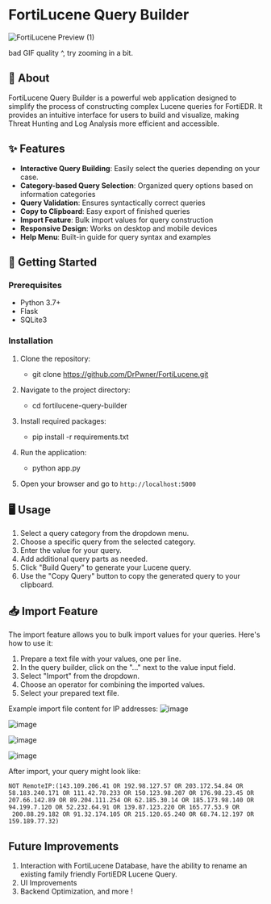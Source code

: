 # FortiLucene Query Builder

![FortiLucene Preview (1)](https://github.com/user-attachments/assets/f5c72901-6372-4e20-b96d-d2ebfbb22f9f)

bad GIF quality ^, try zooming in a bit.
## 🚀 About

FortiLucene Query Builder is a powerful web application designed to simplify the process of constructing complex Lucene queries for FortiEDR. It provides an intuitive interface for users to build and visualize, making Threat Hunting and Log Analysis more efficient and accessible.

## ✨ Features

- **Interactive Query Building**: Easily select the queries depending on your case.
- **Category-based Query Selection**: Organized query options based on information categories
- **Query Validation**: Ensures syntactically correct queries
- **Copy to Clipboard**: Easy export of finished queries
- **Import Feature**: Bulk import values for query construction
- **Responsive Design**: Works on desktop and mobile devices
- **Help Menu**: Built-in guide for query syntax and examples

## 🏁 Getting Started

### Prerequisites

- Python 3.7+
- Flask
- SQLite3

### Installation

1. Clone the repository:
   - git clone https://github.com/DrPwner/FortiLucene.git

2. Navigate to the project directory:
   - cd fortilucene-query-builder

3. Install required packages:
   - pip install -r requirements.txt

4. Run the application:
   - python app.py

5. Open your browser and go to `http://localhost:5000`


## 🖥 Usage

1. Select a query category from the dropdown menu.
2. Choose a specific query from the selected category.
3. Enter the value for your query.
4. Add additional query parts as needed.
5. Click "Build Query" to generate your Lucene query.
6. Use the "Copy Query" button to copy the generated query to your clipboard.

## 📥 Import Feature

The import feature allows you to bulk import values for your queries. Here's how to use it:

1. Prepare a text file with your values, one per line.
2. In the query builder, click on the "..." next to the value input field.
3. Select "Import" from the dropdown.
4. Choose an operator for combining the imported values.
5. Select your prepared text file.

Example import file content for IP addresses:
![image](https://github.com/user-attachments/assets/2dd0521c-6f81-469e-a9fa-97debb5bb813)

![image](https://github.com/user-attachments/assets/e25170aa-a38e-48d1-a52a-4f8032619bc7)

![image](https://github.com/user-attachments/assets/3a4dc5ed-bb1d-48f7-89ef-a99250b04b75)

![image](https://github.com/user-attachments/assets/26873cd6-962c-4be5-8585-7923e7016d2b)



After import, your query might look like:
```
NOT RemoteIP:(143.109.206.41 OR 192.98.127.57 OR 203.172.54.84 OR 58.183.240.171 OR 111.42.78.233 OR 150.123.98.207 OR 176.98.23.45 OR 207.66.142.89 OR 89.204.111.254 OR 62.185.30.14 OR 185.173.98.140 OR 94.199.7.120 OR 52.232.64.91 OR 139.87.123.220 OR 165.77.53.9 OR 
 200.88.29.182 OR 91.32.174.105 OR 215.120.65.240 OR 68.74.12.197 OR 159.189.77.32)
```
## Future Improvements

1. Interaction with FortiLucene Database, have the ability to rename an existing family friendly FortiEDR Lucene Query.
2. UI Improvements
3. Backend Optimization, and more !
